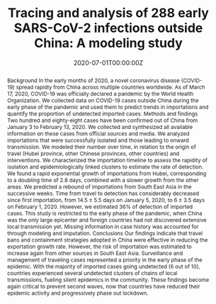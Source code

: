 ---
title: "Tracing and analysis of 288 early SARS-CoV-2 infections outside China: A modeling study"


authors:
 - Francesco Pinotti
 - Laura Di Domenico
 - Ernesto Ortega
 - Marco Mancastroppa
 - Giulia Pullano
 - admin
 - Pierre-Yves Boëlle
 - Chiara Poletto
 - Vittoria Colizza


author_notes:
 - ''
 - ''
 - ''
 - ''
 - ''
 - ''
 - ''
 - ''
 - ''


date: '2020-07-01T00:00:00Z'
doi: '10.1371/journal.pmed.1003193'


publishDate: '2017-01-01T00:00:00Z'


# Enter a publication type from the CSL standard. See https://docs.citationstyles.org/en/stable/specification.html?highlight=publication%20type#type-terms.
# basically ['article-journal'] , ['paper-conference'] , ['book'] and so on. IMPORTANT: ['article'] for preprints.
# even if 1 type, always put in list
publication_types: ['article-journal']


publication: In *PLOS Medicine*
publication_short: In *PLOS Medicine*


abstract: "Background In the early months of 2020, a novel coronavirus disease (COVID-19) spread rapidly from China across multiple countries worldwide. As of March 17, 2020, COVID-19 was officially declared a pandemic by the World Health Organization. We collected data on COVID-19 cases outside China during the early phase of the pandemic and used them to predict trends in importations and quantify the proportion of undetected imported cases. Methods and findings Two hundred and eighty-eight cases have been confirmed out of China from January 3 to February 13, 2020. We collected and synthesized all available information on these cases from official sources and media. We analyzed importations that were successfully isolated and those leading to onward transmission. We modeled their number over time, in relation to the origin of travel (Hubei province, other Chinese provinces, other countries) and interventions. We characterized the importation timeline to assess the rapidity of isolation and epidemiologically linked clusters to estimate the rate of detection. We found a rapid exponential growth of importations from Hubei, corresponding to a doubling time of 2.8 days, combined with a slower growth from the other areas. We predicted a rebound of importations from South East Asia in the successive weeks. Time from travel to detection has considerably decreased since first importation, from 14.5 ± 5.5 days on January 5, 2020, to 6 ± 3.5 days on February 1, 2020. However, we estimated 36% of detection of imported cases. This study is restricted to the early phase of the pandemic, when China was the only large epicenter and foreign countries had not discovered extensive local transmission yet. Missing information in case history was accounted for through modeling and imputation. Conclusions Our findings indicate that travel bans and containment strategies adopted in China were effective in reducing the exportation growth rate. However, the risk of importation was estimated to increase again from other sources in South East Asia. Surveillance and management of traveling cases represented a priority in the early phase of the epidemic. With the majority of imported cases going undetected (6 out of 10), countries experienced several undetected clusters of chains of local transmissions, fueling silent epidemics in the community. These findings become again critical to prevent second waves, now that countries have reduced their epidemic activity and progressively phase out lockdown."


tags: [Asia,China,COVID 19,Epidemiology,Infectious disease control,Italy,Pandemics,SARS CoV 2]


featured: false


links:
 - name: Journal website
   url: https://journals.plos.org/plosmedicine/article?id=10.1371/journal.pmed.1003193


image:
 caption: ''
 focal_point: ''
 preview_only: false


---